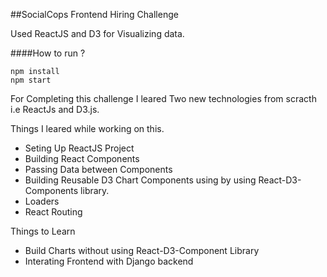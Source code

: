 ##SocialCops Frontend Hiring Challenge

Used ReactJS and D3 for Visualizing data.

####How to run ?
```
npm install
npm start
```
For Completing this challenge I leared Two new technologies from scracth i.e ReactJs and D3.js.

Things I leared while working on this.

* Seting Up ReactJS Project
* Building React Components
* Passing Data between Components
* Building Reusable D3 Chart Components using by using React-D3-Components library.
* Loaders
* React Routing

Things to Learn

* Build Charts without using React-D3-Component Library
* Interating Frontend with Django backend
